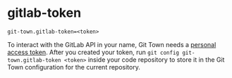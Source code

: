 # gitlab-token

```
git-town.gitlab-token=<token>
```

To interact with the GitLab API in your name, Git Town needs a
[personal access token](https://docs.gitlab.com/ee/user/profile/personal_access_tokens.html).
After you created your token, run `git config git-town.gitlab-token <token>`
inside your code repository to store it in the Git Town configuration for the
current repository.
